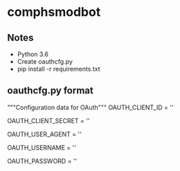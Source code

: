 # comphsmodbot

## Notes
* Python 3.6
* Create oauthcfg.py
* pip install -r requirements.txt

## oauthcfg.py format
"""Configuration data for OAuth"""
OAUTH_CLIENT_ID = ''

OAUTH_CLIENT_SECRET = ''

OAUTH_USER_AGENT = ''

OAUTH_USERNAME = ''

OAUTH_PASSWORD = ''
